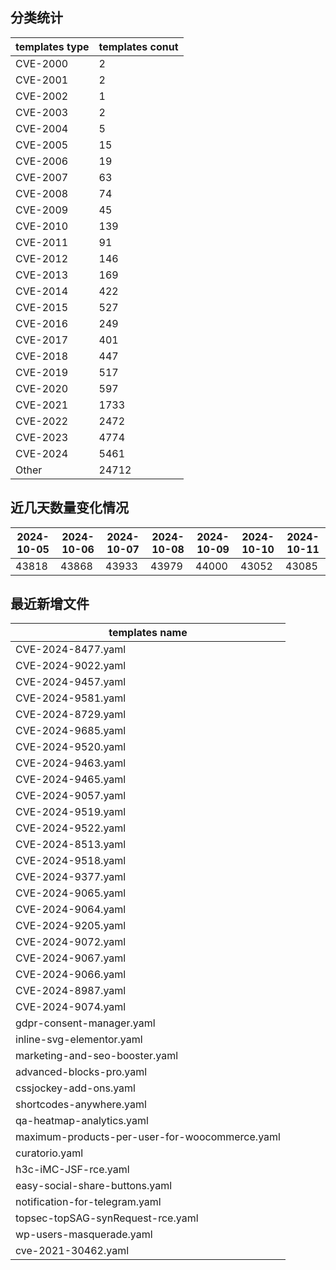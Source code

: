 ## 分类统计
| templates type | templates conut | 
| --- | --- |
| CVE-2000 | 2 |
| CVE-2001 | 2 |
| CVE-2002 | 1 |
| CVE-2003 | 2 |
| CVE-2004 | 5 |
| CVE-2005 | 15 |
| CVE-2006 | 19 |
| CVE-2007 | 63 |
| CVE-2008 | 74 |
| CVE-2009 | 45 |
| CVE-2010 | 139 |
| CVE-2011 | 91 |
| CVE-2012 | 146 |
| CVE-2013 | 169 |
| CVE-2014 | 422 |
| CVE-2015 | 527 |
| CVE-2016 | 249 |
| CVE-2017 | 401 |
| CVE-2018 | 447 |
| CVE-2019 | 517 |
| CVE-2020 | 597 |
| CVE-2021 | 1733 |
| CVE-2022 | 2472 |
| CVE-2023 | 4774 |
| CVE-2024 | 5461 |
| Other | 24712 |
## 近几天数量变化情况
|2024-10-05 | 2024-10-06 | 2024-10-07 | 2024-10-08 | 2024-10-09 | 2024-10-10 | 2024-10-11|
|--- | ------ | ------ | ------ | ------ | ------ | ---|
|43818 | 43868 | 43933 | 43979 | 44000 | 43052 | 43085|
## 最近新增文件
| templates name | 
| --- |
| CVE-2024-8477.yaml |
| CVE-2024-9022.yaml |
| CVE-2024-9457.yaml |
| CVE-2024-9581.yaml |
| CVE-2024-8729.yaml |
| CVE-2024-9685.yaml |
| CVE-2024-9520.yaml |
| CVE-2024-9463.yaml |
| CVE-2024-9465.yaml |
| CVE-2024-9057.yaml |
| CVE-2024-9519.yaml |
| CVE-2024-9522.yaml |
| CVE-2024-8513.yaml |
| CVE-2024-9518.yaml |
| CVE-2024-9377.yaml |
| CVE-2024-9065.yaml |
| CVE-2024-9064.yaml |
| CVE-2024-9205.yaml |
| CVE-2024-9072.yaml |
| CVE-2024-9067.yaml |
| CVE-2024-9066.yaml |
| CVE-2024-8987.yaml |
| CVE-2024-9074.yaml |
| gdpr-consent-manager.yaml |
| inline-svg-elementor.yaml |
| marketing-and-seo-booster.yaml |
| advanced-blocks-pro.yaml |
| cssjockey-add-ons.yaml |
| shortcodes-anywhere.yaml |
| qa-heatmap-analytics.yaml |
| maximum-products-per-user-for-woocommerce.yaml |
| curatorio.yaml |
| h3c-iMC-JSF-rce.yaml |
| easy-social-share-buttons.yaml |
| notification-for-telegram.yaml |
| topsec-topSAG-synRequest-rce.yaml |
| wp-users-masquerade.yaml |
| cve-2021-30462.yaml |
